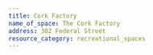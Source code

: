 ```yaml
---
title: Cork Factory
name_of_space: The Cork Factory
address: 302 Federal Street
resource_category: recreational_spaces
---
```


